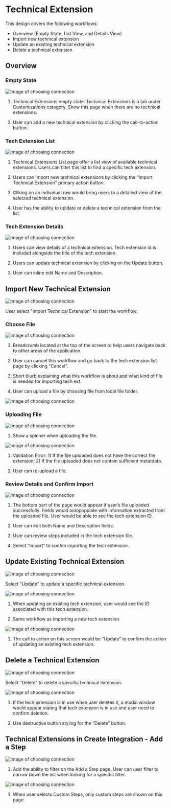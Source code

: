# Technical Extension

This design covers the following workflows:
- Overview (Empty State, List View, and Details View)
- Import new technical extension
- Update an existing technical extension
- Delete a technical extension

## Overview

### Empty State

![Image of choosing connection](img/technical_extensions_empty_state.png)

1. Technical Extensions empty state. Technical Extensions is a tab under Customizations category. Show this page when there are no technical extensions.

2. User can add a new technical extension by clicking the call-to-action button.

### Tech Extension List

![Image of choosing connection](img/technical_extensions_list.png)

1.  Technical Extensions List page offer a list view of available technical extensions. Users can filter this list to find a specific tech extension.

2. Users can import new technical extensions by clicking the “Import Technical Extension” primary action button.  

3. Cliking on an individual row would bring users to a detailed view of the selected technical extension.

4. User has the ability to upldate or delete a technical extension from the list.  

### Tech Extension Details
![Image of choosing connection](img/technical_extensions_details.png)

1.  Users can view details of a technical extension. Tech extension id is included alongside the title of the tech extension.

2. Users can update technical extension by clicking on the Update button.  

3. User can inline edit Name and Description.

## Import New Technical Extension

![Image of choosing connection](img/tech_ext_list_importnew.png)

User select "Import Technical Extension" to start the workflow.

### Choose File

![Image of choosing connection](img/tech_ext_import_choosefile.png)

1. Breadcrumb located at the top of the screen to help users navigate back to other areas of the application.

2. User can cancel this workflow and go back to the tech extension list page by clicking “Cancel”.

3. Short blurb explaining what this workflow is about and what kind of file is needed for importing tech ext.

4. User can upload a file by choosing file from local file folder.

![Image of choosing connection](img/tech_ext_import_choosefilewindow.png)

### Uploading File

![Image of choosing connection](img/tech_ext_import_uploading.png)

1. Show a spinner when uploading the file.

![Image of choosing connection](img/tech_ext_import_errormsg.png)

1. Validation Error: 1) If the file uploaded does not have the correct file extension; 2) If the file uploaded does not contain sufficient metatdata.

2. User can re-upload a file.

### Review Details and Confirm Import

![Image of choosing connection](img/tech_ext_import_finalcta.png)

1.  The bottom part of the page would appear if user’s file uploaded successfully. Fields would autopopulate with information extracted from the uploaded file. User would be able to see the tech extension ID.

2. User can edit both Name and Description fields.

3. User can review steps included in the tech extension file.

4. Select “Import” to confim importing the tech extension.  

## Update Existing Technical Extension

![Image of choosing connection](img/tech_ext_list_update.png)

Select "Update" to update a specific technical extension.

![Image of choosing connection](img/tech_ext_update_choosefile.png)

1. When updating an existing tech extension, user would see the ID associated with this tech extension.

2. Same workflow as importing a new tech extension.

![Image of choosing connection](img/tech_ext_update_finalscreen.png)

1. The call to action on this screen would be “Update” to confirm the action of updating an existing tech extension.

## Delete a Technical Extension

![Image of choosing connection](img/tech_ext_list_delete.png)

Select "Delete" to delete a specific technical extension.

![Image of choosing connection](img/tech_ext_list_delete_warning.png)

1. If the tech extension is in use when user deletes it, a modal window would appear stating that tech extension is in use and user need to confirm deletion.

2. Use destructive button styling for the “Delete” button.

## Technical Extensions in Create Integration - Add a Step

![Image of choosing connection](img/tech_ext_addstep_filter1.png)

1. Add the ability to filter on the Add a Step page. User can user filter to narrow down the list when looking for a specific filter.

![Image of choosing connection](img/tech_ext_addstep_filter2.png)

1. When user selects Custom Steps, only custom steps are shown on this page.

